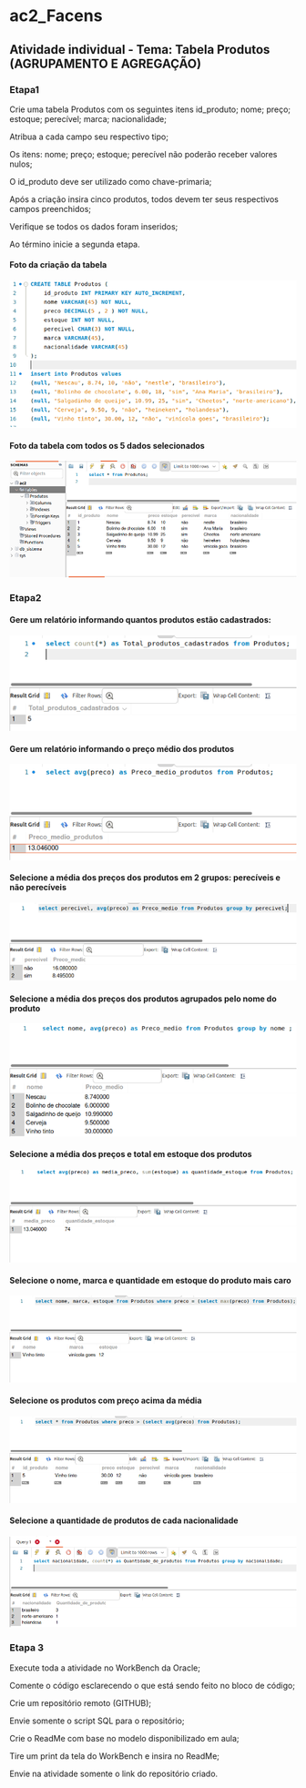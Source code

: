 # ac2_Facens
## Atividade individual - Tema: Tabela Produtos (AGRUPAMENTO E AGREGAÇÃO)

### Etapa1

Crie uma tabela Produtos com os seguintes itens id_produto; nome; preço; estoque; perecível; marca; nacionalidade;

Atribua a cada campo seu respectivo tipo;

Os itens: nome; preço; estoque; perecível não poderão receber valores nulos;

O id_produto deve ser utilizado como chave-primaria;

Após a criação insira cinco produtos, todos devem ter seus respectivos campos preenchidos;

Verifique se todos os dados foram inseridos;

Ao término inicie a segunda etapa.
#### Foto da criação da tabela
![Foto Criação](criação_da_tabela_e_o_inserimento_de_dados.png)

#### Foto da tabela com todos os 5 dados selecionados
![Foto verificação](mostrar_os_produtos.png)

### Etapa2

#### Gere um relatório informando quantos produtos estão cadastrados:
![Quantidade de Cadastros](qnt_cadastro.png)

#### Gere um relatório informando o preço médio dos produtos
![Preço Médio](preco_medio.png)

#### Selecione a média dos preços dos produtos em 2 grupos: perecíveis e não perecíveis
![Media Perecivel](media_perecivel.png)

#### Selecione a média dos preços dos produtos agrupados pelo nome do produto
![Media dos produtos](media_cada_produto.png)

#### Selecione a média dos preços e total em estoque dos produtos
![Media e total em estoque](media_e_estoque.png)

#### Selecione o nome, marca e quantidade em estoque do produto mais caro
![Mais caro](mais_caro.png)

#### Selecione os produtos com preço acima da média
![Acima da média](acima_media.png)

#### Selecione a quantidade de produtos de cada nacionalidade
![Quantidade por nacionalidade](nacionalidade.png)

### Etapa 3

Execute toda a atividade no WorkBench da Oracle;

Comente o código esclarecendo o que está sendo feito no bloco de código;

Crie um repositório remoto (GITHUB);

Envie somente o script SQL para o repositório;

Crie o ReadMe com base no modelo disponibilizado em aula;

Tire um print da tela do WorkBench e insira no ReadMe;

Envie na atividade somente o link do repositório criado.


